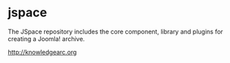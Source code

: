 jspace
======

The JSpace repository includes the core component, library and plugins for creating a Joomla! archive.

http://knowledgearc.org
